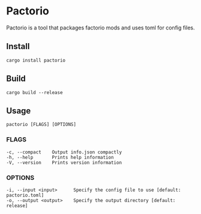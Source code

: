 # Pactorio
Pactorio is a tool that packages factorio mods and uses toml for config files. 

## Install
`cargo install pactorio`

## Build
`cargo build --release`

## Usage
    pactorio [FLAGS] [OPTIONS]

### FLAGS
    -c, --compact    Output info.json compactly
    -h, --help       Prints help information
    -V, --version    Prints version information

### OPTIONS
    -i, --input <input>      Specify the config file to use [default: pactorio.toml]
    -o, --output <output>    Specify the output directory [default: release]
